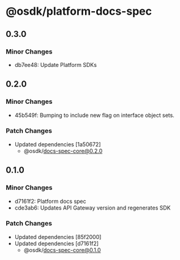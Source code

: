 # @osdk/platform-docs-spec

## 0.3.0

### Minor Changes

- db7ee48: Update Platform SDKs

## 0.2.0

### Minor Changes

- 45b549f: Bumping to include new flag on interface object sets.

### Patch Changes

- Updated dependencies [1a50672]
  - @osdk/docs-spec-core@0.2.0

## 0.1.0

### Minor Changes

- d7161f2: Platform docs spec
- cde3ab6: Updates API Gateway version and regenerates SDK

### Patch Changes

- Updated dependencies [85f2000]
- Updated dependencies [d7161f2]
  - @osdk/docs-spec-core@0.1.0
